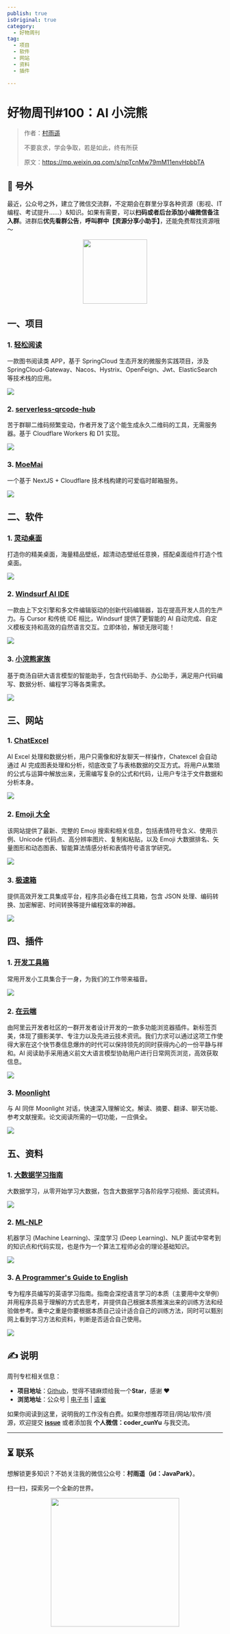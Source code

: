 ```yaml
---
publish: true
isOriginal: true
category:
  - 好物周刊
tag:
  - 项目
  - 软件
  - 网站
  - 资料
  - 插件

---
```


# 好物周刊#100：AI 小浣熊

> 作者：[村雨遥](https://github.com/cunyu1943)
> 
> 不要哀求，学会争取，若是如此，终有所获
> 
> 原文：https://mp.weixin.qq.com/s/npTcnMw79mM11envHpbbTA


## 🎈 号外 

最近，公众号之外，建立了微信交流群，不定期会在群里分享各种资源（影视、IT 编程、考试提升……）&知识。如果有需要，可以**扫码或者后台添加小编微信备注入群**。进群后**优先看群公告**，**呼叫群中【资源分享小助手】**，还能免费帮找资源哦～

<center>
<img src="/contact/wxgroup.jpg" width="150"> 
</center>

## 一、项目

### 1. [轻松阅读](https://github.com/Zealon159/light-reading-cloud)

一款图书阅读类 APP，基于 SpringCloud 生态开发的微服务实践项目，涉及 SpringCloud-Gateway、Nacos、Hystrix、OpenFeign、Jwt、ElasticSearch 等技术栈的应用。

![](assets/0329-0404/1742775040767-d2a42e08-ba41-42c7-b9c8-e54353ef254f.webp)

### 2. [serverless-qrcode-hub](https://github.com/xxnuo/serverless-qrcode-hub)

苦于群聊二维码频繁变动，作者开发了这个能生成永久二维码的工具，无需服务器。基于 Cloudflare Workers 和 D1 实现。

![](assets/0329-0404/1742775375676-75853270-b9f8-4de9-8564-6d421efeeda7.webp)

### 3. [MoeMai](https://github.com/beilunyang/moemail)

一个基于 NextJS + Cloudflare 技术栈构建的可爱临时邮箱服务。

![](assets/0329-0404/1743552405071-68586c43-f0df-42db-b057-053df774b7dd.webp)

## 二、软件

### 1. [灵动桌面](https://www.wallpaperplay.cn)

打造你的精美桌面，海量精品壁纸，超清动态壁纸任意换，搭配桌面组件打造个性桌面。

![](assets/0329-0404/1742947115672-1b270992-a16f-45c3-83df-1daf111e763e.webp)

### 2. [Windsurf AI IDE](https://windsurfai.org/)

一款由上下文引擎和多文件编辑驱动的创新代码编辑器，旨在提高开发人员的生产力。与 Cursor 和传统 IDE 相比，Windsurf 提供了更智能的 AI 自动完成、自定义模板支持和高效的自然语言交互。立即体验，解锁无限可能！

![](assets/0329-0404/1742947308611-129c73fa-688d-43e9-8450-890ad273f65e.webp)

### 3. [小浣熊家族](https://www.xiaohuanxiong.com/)

基于商汤自研大语言模型的智能助手，包含代码助手、办公助手，满足用户代码编写、数据分析、编程学习等各类需求。

![](assets/0329-0404/1742947489885-fdd4bdc6-0d57-4e30-85a4-7680c7f442a6.webp)

## 三、网站

### 1. [ChatExcel](https://www.chatexcel.com/#/home?invitation_id=BFCD226954963EC380C48472911B7704)

AI Excel 处理和数据分析，用户只需像和好友聊天一样操作，Chatexcel 会自动通过 AI 完成图表处理和分析，彻底改变了与表格数据的交互方式。将用户从繁琐的公式与运算中解放出来，无需编写复杂的公式和代码，让用户专注于文件数据和分析本身。

![](assets/0329-0404/1742947907672-f337ed55-b9d9-4ad1-a6a4-b4557924f57e.webp)

### 2. [Emoji 大全](https://www.emojiall.com/)

该网站提供了最新、完整的 Emoji 搜索和相关信息，包括表情符号含义、使用示例、Unicode 代码点、高分辨率图片、复制和粘贴，以及 Emoji 大数据排名、矢量图形和动态图表、智能算法情感分析和表情符号语言学研究。

![](assets/0329-0404/1743552679452-020b0b5e-95fd-4d55-b4b7-e18029e90245.webp)

### 3. [极速箱](https://jisuxiang.com)

提供高效开发工具集成平台，程序员必备在线工具箱，包含 JSON 处理、编码转换、加密解密、时间转换等提升编程效率的神器。

![](assets/0329-0404/1743552877575-9126a739-7a1d-41e2-8d34-d2c7b528a5c9.webp)

## 四、插件

### 1. [开发工具箱](https://chromewebstore.google.com/detail/开发工具箱/mflanociobpenleccopmoanpdbcjcanm)

常用开发小工具集合于一身，为我们的工作带来福音。

![](assets/0329-0404/1743638389852-abd6b399-8f88-4354-8f85-307cc5adbde8.webp)

### 2. [在云端](https://chromewebstore.google.com/detail/在云端-ai-阅读助手/icdjfbhmnnheggmifcelflcdpnbdcnfm)

由阿里云开发者社区的一群开发者设计开发的一款多功能浏览器插件。新标签页美，体现了摄影美学、专注力以及先进云技术资讯。我们力求可以通过这项工作使得大家在这个快节奏信息爆炸的时代可以保持领先的同时获得内心的一份平静与祥和。AI 阅读助手采用通义前文大语言模型协助用户进行日常网页浏览，高效获取信息。

![](assets/0329-0404/1743638505383-977dd7a8-88f3-4d1d-8132-2281121d950f.webp)

### 3. [Moonlight](https://hchromewebstore.google.com/detail/moonlight：科研论文的ai同伴/lhipdkibljepmfojllcfflfflhflcbgi)

与 AI 同伴 Moonlight 对话，快速深入理解论文。解读、摘要、翻译、聊天功能、参考文献搜索。论文阅读所需的一切功能，一应俱全。

![](assets/0329-0404/1743638693348-92e7f3da-bc26-42e2-8680-7eb456083e33.webp)

## 五、资料

### 1. [大数据学习指南](https://github.com/MoRan1607/BigDataGuide)

大数据学习，从零开始学习大数据，包含大数据学习各阶段学习视频、面试资料。

![](assets/0329-0404/1743638877313-3839c89d-0c6f-493e-b0b7-75bb70fe11be.webp)

### 2. [ML-NLP](https://github.com/NLP-LOVE/ML-NLP)

机器学习 (Machine Learning)、深度学习 (Deep Learning)、NLP 面试中常考到的知识点和代码实现，也是作为一个算法工程师必会的理论基础知识。

![](assets/0329-0404/1743639241220-72494dd8-dff1-4469-8340-1a448068dbf8.webp)

### 3. [A Programmer's Guide to English](https://github.com/yujiangshui/A-Programmers-Guide-to-English)

专为程序员编写的英语学习指南。指南会深挖语言学习的本质（主要用中文举例）并用程序员易于理解的方式去思考，并提供自己根据本质推演出来的训练方法和经验做参考。重中之重是你要根据本质自己设计适合自己的训练方法，同时可以甄别网上看到学习方法和资料，判断是否适合自己使用。

![](assets/0329-0404/1743639343823-d2e757d3-309a-4d83-a564-8d8526cd046a.webp)

## ✍️ 说明

周刊专栏相关信息：

- **项目地址**：[Github](https://github.com/cunyu1943/weekly)，觉得不错麻烦给我一个**Star**，感谢 ❤️
- **浏览地址**：公众号 | [电子书](https://cunyu1943.github.io/weekly) | [语雀](https://yuque.com/cunyu1943/weekly)

如果你阅读到这里，说明我的工作没有白费。如果你想推荐项目/网站/软件/资源，欢迎提交 **[issue](https://github.com/cunyu1943/weekly/issues)** 或者添加我 **个人微信：coder_cunYu** 与我交流。

---

## ⏳ 联系

想解锁更多知识？不妨关注我的微信公众号：**村雨遥（id：JavaPark）**。

扫一扫，探索另一个全新的世界。

<center>
<img src="/contact/contact.png" width="300">
</center>


